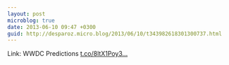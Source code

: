 ```yaml
---
layout: post
microblog: true
date: 2013-06-10 09:47 +0300
guid: http://desparoz.micro.blog/2013/06/10/t343982618301300737.html
---
```

Link: WWDC Predictions [t.co/8ltX1Poy3...](http://t.co/8ltX1Poy3u)
